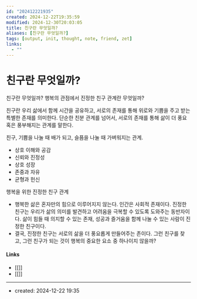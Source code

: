 ```yaml
---
id: "202412221935"
created: 2024-12-22T19:35:59
modified: 2024-12-30T20:03:05
title: 친구란 무엇일까?
aliases: [친구란 무엇일까?]
tags: [output, init, thought, note, friend, zet]
links:
  - ""
---
```

# 친구란 무엇일까?

친구란 무엇일까? 행복의 관점에서 진정한 친구 관계란 무엇일까?

친구란 우리 삶에서 함께 시간을 공유하고, 서로의 존재를 통해 위로와 기쁨을 주고 받는 특별한 존재를 의미한다. 단순한 친분 관계를 넘어서, 서로의 존재를 통해 삶이 더 풍요 혹은 풍부해지는 관계를 말한다. 

친구, 기쁨을 나눌 때 배가 되고, 슬픔을 나눌 때 가벼워지는 관계.

- 상호 이해와 공감
- 신뢰와 진정성
- 상호 성장
- 존중과 자유
- 균형과 헌신

행복을 위한 진정한 친구 관계
- 행복한 삶은 혼자만의 힘으로 이루어지지 않는다. 인간은 사회적 존재이다. 진정한 친구는 우리가 삶의 의미를 발견하고 어려움을 극복할 수 있도록 도와주는 동반자이다. 삶이 힘들 때 의지할 수 있는 존재, 성공과 즐거움을 함께 나눌 수 있는 사람이 진정한 친구이다.
- 결국, 진정한 친구는 서로의 삶을 더 풍요롭게 만들어주는 존이다. 그런 친구를 찾고, 그런 친구가 되는 것이 행복의 중요한 요소 중 하나이지 않을까?

#### Links

- [[]]
- [[]]

---
- created: 2024-12-22 19:35
